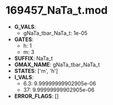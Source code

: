 # 169457_NaTa_t.mod

- **G_VALS**:
  - gNaTa_tbar_NaTa_t: 1e-05
- **GATES**:
  - h: 1
  - m: 3
- **SUFFIX**: NaTa_t
- **GMAX_NAME**: gNaTa_tbar_NaTa_t
- **STATES**: ['m', 'h']
- **I_VALS**:
  - 6.3: 9.99999999902905e-06
  - 37: 9.99999999902905e-06
- **ERROR_FLAGS**: []
